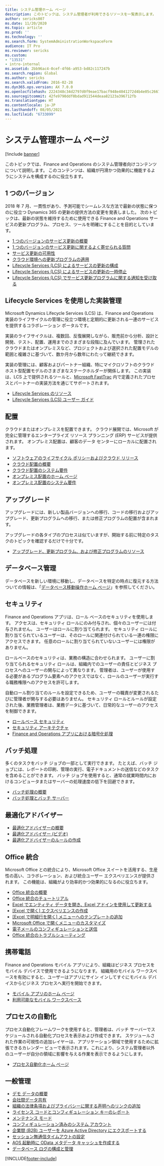 ```yaml
---
title: システム管理ホーム ページ
description: このトピックは、システム管理者が利用できるリソースを一覧表示します。
author: sericks007
ms.date: 11/20/2020
ms.topic: article
ms.prod: ''
ms.technology: ''
ms.search.form: SystemAdministrationWorkspaceForm
audience: IT Pro
ms.reviewer: sericks
ms.custom:
- "13531"
- intro-internal
ms.assetid: 2bb96ac4-0cef-4f66-a953-bd82c117247b
ms.search.region: Global
ms.author: sericks
ms.search.validFrom: 2016-02-28
ms.dyn365.ops.version: AX 7.0.0
ms.openlocfilehash: 2224348c34d2797d0f9eae17bacf948e4041272d4b4e05c266784e0ccf477069
ms.sourcegitcommit: 42fe9790ddf0bdad911544deaa82123a396712fb
ms.translationtype: HT
ms.contentlocale: ja-JP
ms.lasthandoff: 08/05/2021
ms.locfileid: "6733099"
---
```

# <a name="system-administration-home-page"></a>システム管理ホーム ページ

[!include [banner](../includes/banner.md)]

このトピックでは、Finance and Operations のシステム管理者向けコンテンツについて説明します。 このコンテンツは、組織が円滑かつ効果的に機能するようにシステムを構成するのに役立ちます。

## <a name="one-version"></a>1 つのバージョン
2018 年 7 月、一貫性があり、予測可能でシームレスな方法で最新の状態に保つのに役立つ Dynamics 365 の更新の提供方法の変更を発表しました。 次のトピックは、最新の状態を維持するために使用できる Finance and Operations サービスの更新プログラム、プロセス、ツールを明確にすることを目的としています。

- [1 つのバージョンのサービス更新の概要](../lifecycle-services/oneversion-overview.md)
- [1 つのバージョンのサービス更新に関するよく寄せられる質問](../../fin-ops/get-started/one-version.md)
- [サービス更新の可用性](../../fin-ops/get-started/public-preview-releases.md)
- [クラウド環境への更新プログラムの適用](../deployment/apply-deployable-package-system.md)
- [Lifecycle Services (LCS) によるサービスの更新の構成](../lifecycle-services/configure-service-updates.md)
- [Lifecycle Services (LCS) によるサービスの更新の一時停止](../lifecycle-services/pause-service-updates.md)
- [Lifecycle Services (LCS) でサービス更新プログラムに関する通知を受け取る](../lifecycle-services/notifications-service-updates.md)

## <a name="implementation-management-with-lifecycle-services"></a>Lifecycle Services を使用した実装管理
Microsoft Dynamics Lifecycle Services (LCS) は、Finance and Operations 実装のライフサイクルの管理に役立つ環境と定期的に更新される一連のサービスを提供するコラボレーション ポータルです。

実装のライフサイクルは、複数回、反復展開しながら、販売前から分析、設計と開発、テスト、配置、運用までのさまざまな段階に及んでいます。 管理されたクラウドまたはオンプレミスなど、プロジェクトおよび選択された配置モデルの範囲と複雑さに基づいて、数か月から数年にわたって継続できます。 

実装の管理には、顧客およびパートナー組織、特にマイクロソフトのクラウド ホスト型配置モデルのさまざまなステークホルダーが関係します。 この実装は、LCS 上で提供されるツールと、[Microsoft FastTrac](/dynamics365/fasttrack/) 内で定義されたプロセスとパートナーの実装方法を通じてサポートされます。 

- [Lifecycle Services のリソース](../lifecycle-services/lcs.md)
- [Lifecycle Services (LCS) ユーザー ガイド](../lifecycle-services/lcs-user-guide.md)

## <a name="deployment"></a>配置
クラウドまたはオンプレミスを配置できます。 クラウド展開では、Microsoft が完全に管理するエンタープライズ リソース プランニング (ERP) サービスが提供されます。 オンプレミス配置は、顧客のデータ センターにローカルに配置されます。

- [ソフトウェアのライフサイクル ポリシーおよびクラウド リリース](../migration-upgrade/versions-update-policy.md)
- [クラウド配置の概要](../deployment/cloud-deployment-overview.md)
- [クラウド配置のシステム要件](../../fin-ops/get-started/system-requirements.md)
- [オンプレミス配置のホーム ページ](../deployment/on-premises-deployment-landing-page.md)
- [オンプレミス配置のシステム要件](../../fin-ops/get-started/system-requirements-on-prem.md)

## <a name="upgrade"></a>アップグレード
アップグレードには、新しい製品バージョンへの移行、コードの移行およびアップグレード、更新プログラムへの移行、または修正プログラムの配置が含まれます。

アップグレードの各タイプのプロセスは似ていますが、開始する前に特定のタスクのトピックを確認するだけで十分です。

- [アップグレード、更新プログラム、および修正プログラムのリソース](../migration-upgrade/upgrade-home-page.md)

## <a name="database-management"></a>データベース管理
データベースを新しい環境に移動し、データベースを特定の時点に復元する方法ついての情報は、「[データベース移動操作ホーム ページ](../database/dbmovement-operations.md)」を参照してください。

## <a name="security"></a>セキュリティ
Finance and Operations アプリは、ロール ベースのセキュリティを使用します。 アクセスは、セキュリティ ロールにのみ付与され、個々のユーザーには付与されません。 ユーザーはロールに割り当てられます。 セキュリティ ロールに割り当てられているユーザーは、そのロールに関連付けられている一連の権限にアクセスできます。 任意のロールに割り当てられていないユーザーには権限がありません。

ロールベースのセキュリティは、業務の構造に合わせられます。 ユーザーに割り当てられるセキュリティ ロールは、組織内でのユーザーの責任とビジネス プロセスへのユーザーの関与によって異なります。 管理者は、ユーザーが使用する必要があるプログラム要素へのアクセスではなく、ロールのユーザーが実行する職務権限へのアクセスを許可します。

自動ロール割り当てのルールを設定できるため、ユーザーの職責が変更されるたびに管理者が関与する必要はありません。 セキュリティ ロールとルールが設定された後、業務管理者は、業務データに基づいて、日常的なユーザーのアクセスを制御できます。

- [ロールベース セキュリティ](role-based-security.md)
- [セキュリティ アーキテクチャ](security-architecture.md)
- [Finance and Operations アプリにおける暗号化処理](encryption.md)

## <a name="batch-processing"></a>バッチ処理
多くのタスクをバッチ ジョブの一部として実行できます。 たとえば、バッチ ジョブには、レポートの印刷、管理の実行、電子ドキュメントの送信などのタスクを含めることができます。 バッチ ジョブを使用すると、通常の就業時間内におけるコンピュータまたはサーバーの処理速度の低下を回避できます。

- [バッチ処理の概要](batch-processing-overview.md)
- [バッチ処理とバッチ サーバー](batch-server-overview.md)

## <a name="optimization-advisor"></a>最適化アドバイザー
- [最適化アドバイザーの概要](optimization-advisor-overview.md)
- [最適化アドバイザー (ビデオ)](https://www.youtube.com/watch?v=MRsAzgFCUSQ&t=4s)
- [最適化アドバイザーのルールの作成](create-rules-optimization-advisor.md)

## <a name="office-integration"></a>Office 統合
Microsoft Office との統合により、Microsoft Office スイートを活用する、生産性の高い、コラボレーション、および統合ユーザー エクスペリエンスが提供されます。 この機能は、組織がより効率的かつ効果的になるのに役立ちます。

- [Office 統合の概要](../office-integration/office-integration.md)
- [Office 統合のチュートリアル](../office-integration/office-integration-tutorial.md)
- [Excel でエンティティ データを開き、Excel アドインを使用して更新する](../office-integration/use-excel-add-in.md)
- [[Excel で開く] エクスペリエンスの作成](../office-integration/office-integration-edit-excel.md)
- [[Excel で明細行を開く] メニューへのテンプレートの追加](../user-interface/add-templates-open-lines-excel-menu.md)
- [Microsoft Office で開くメニューのカスタマイズ](../office-integration/customize-open-office-menu.md)
- [電子メールのコンフィギュレーションと送信](../../fin-ops/organization-administration/configure-email.md)
- [Office 統合のトラブルシューティング](../office-integration/office-integration-troubleshooting.md)

## <a name="mobile"></a>携帯電話
Finance and Operations モバイル アプリにより、組織はビジネス プロセスをモバイル デバイスで使用できるようになります。 組織用のモバイル ワークスペースを有効にすると、ユーザーはアプリにサイン インしてすぐにモバイル デバイスからビジネス プロセスへ実行を開始できます。

- [モバイル アプリのホーム ページ](../mobile-apps/Mobile-app-home-page.md)
- [利用可能なモバイル ワークスペース](../mobile-apps/mobile-workspaces-released.md)

## <a name="process-automation"></a>プロセスの自動化
プロセス自動化フレームワークを使用すると、管理者は、バッチ サーバーでスケジュールされる自動化プロセスを表示および作成できます。  スケジュールされた作業の可視性の追加レイヤーは、アプリケーション領域で使用するために拡張できるカレンダー ビューで表示されます。これにより、システム管理者以外のユーザーが自分の領域に影響を与える作業を表示できるようにします。 

- [プロセス自動化ホーム ページ](process-automation.md)

## <a name="general-administration"></a>一般管理
- [デモ データの概要](../../fin-ops/get-started/demo-data.md)
- [会社間データ共有](../sysadmin/cross-company-data-sharing.md)
- [組織の法律条項およびプライバシーに関する声明へのリンクの追加](legal-terms-privacy-statement.md)
- [ライセンス コードとコンフィギュレーション キーのレポート](license-codes-configuration-keys-report.md)
- [メンテナンス モード](maintenance-mode.md)
- [コンフィギュレーション済みのシステム アカウント](pre-configured-system-accounts.md)
- [企業間 (B2B) ユーザーを Azure Active Directory にエクスポートする](implement-b2b.md)
- [セッション無通信タイムアウトの設定](session-idle-timeout.md)
- [AOS 起動時に OData メタデータ キャッシュを作成する](odata-warmup.md)
- [データベース ログの構成と管理](configure-manage-database-log.md)


[!INCLUDE[footer-include](../../../includes/footer-banner.md)]